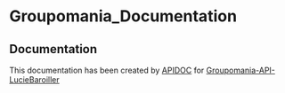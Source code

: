 # Groupomania_Documentation

## Documentation

This documentation has been created by [APIDOC](https://www.npmjs.com/package/apidoc) for [Groupomania-API-LucieBaroiller](https://github.com/LuluBaroy/Groupomania)
